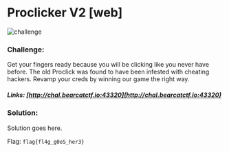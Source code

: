 # Proclicker V2 [web]
![challenge](challenge.png)
### Challenge:
Get your fingers ready because you will be clicking like you never have before. The old Proclick was found to have been infested with cheating hackers. Revamp your creds by winning our game the right way.
##### Links: [http://chal.bearcatctf.io:43320](http://chal.bearcatctf.io:43320)

### Solution:
Solution goes here.

Flag: ```flag{fl4g_g0eS_her3}```